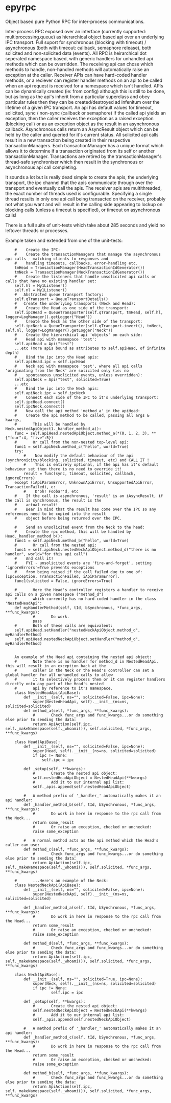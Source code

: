 epyrpc
======

Object based pure Python RPC for inter-process communications.

Inter-process RPC exposed over an interface (currently supported: multiprocessing.queue) as hierarchical object
based api over an underlying IPC transport.
Full suport for synchronous (blocking with timeout) / asynchronous (both with timeout: callback, semaphore release), both solicited
and non-solicited data (events).
All RPC is heirarchical dot seperated namespace based, with generic handlers for unhandled api methods which 
can be overridden.
The receiving api can chose which methods to handle, non-handled methods will automatically raise an exception at
the caller.
Receiver APIs can have hard-coded handler methods, or a reciever can register handler methods on an api to be
called when an api request is received for a namespace which isn't handled.
APIs can be dynamically created (ie: from config) although this is still to be done, but as long as the api's inherit
from a particular superclass and obey particular rules then they can be created/destroyed ad infenitum over the
lifetime of a given IPC transport.
An api has default values for timeout, solicited, sync / non-sync (callback or semaphore)
If the called api yields an exception, then the caller receives the exception as a raised exception (blocking call)
or as an exception object as the result in an asynchronous callback.
Asynchronous calls return an AsyncResult object which can be held by the caller and queried for it's current status.
All solicited api calls result in a new transaction being created in their respective transactionManagers. Each
transactionManager has a unique format which allows it to determine if a transaction originated from its self or another
transactionManager.
Transactions are retired by the transactionManager's thread-safe synchroniser which then result in the synchronous
or asynchronous api call completing.

It sounds a lot but is really dead simple to create the apis, the underlying transport, the ipc channel that the apis
communicate through over the transport and eventually call the apis.
The receiver apis are multithreaded, the exact number of threads used is configurable. Specifying a single thread results
in only one api call being transacted on the receiver, probably not what you want and will result in the calling side
appearing to lockup on blocking calls (unless a timeout is specified), or timeout on asynchronous calls!

There is a full suite of unit-tests which take about 285 seconds and yield no leftover threads or processes.

Example taken and extended from one of the unit-tests:

        #    Create the IPC:
        #    Create the transactionManagers that manage the asynchronous api calls - matching clients to responses and
        #    handling timeouts, callbacks, error-handling etc.
        tmHead = TransactionManager(HeadTransactionIdGenerator())
        tmNeck = TransactionManager(NeckTransactionIdGenerator())
        #    Create the listeners that handle unsolicited api calls or calls that have no existing handler set:
        self.hl = My1Listener()
        self.nl = My1Listener()
        #   Abstracted queue transport factory:
        self.qTransport = QueueTransportDetails()
        #   Create the underlying transports (Neck and Head):
        #    Create the Head as one side of the transport:
        self.ipcHead = QueueTransporter(self.qTransport, tmHead, self.hl, logger=LogManager().getLogger("Head"))
        #    Create the Neck as the other side of the transport:
        self.ipcNeck = QueueTransporter(self.qTransport.invert(), tmNeck, self.nl, logger=LogManager().getLogger("Neck"))
        #    Create the hierarchical api 'objects' on each side:
        #    Head api with namespace 'test':
        self.apiHead = Api("test")
        ...etc (more apis bound as attributes to self.apiHead, of infinite depth)
        #    Bind the ipc into the Head apis:
        self.apiHead.ipc = self.ipcHead
        #    Neck api with namespace 'test', where all api calls 'originating from the Neck' are solicited only (ie: no
        #    spontaneous unsolicited events, unless overridden):
        self.apiNeck = Api("test", solicited=True)
        ...etc
        #    Bind the ipc into the Neck apis:
        self.apiNeck.ipc = self.ipcNeck
        #    Connect each side of the IPC to it's underlying transport:
        self.ipcHead.connect()
        self.ipcNeck.connect()
        #    Now call the api method 'method_a' in the apiHead:
        #    Create the api method to be called, passing all args & kwargs,
        #       This will be handled by Neck.nestedApiObject1._handler_method_a():
        func = self.apiHead.nestedApiObject.method_a(*(0, 1, 2, 3), **{"four":4, "five":5})
        #       Or call from the non-nested top-level api:
        func1 = self.apiNeck.method_c("hello", world=True)
        try:
            #    Now modify the default behaviour of the api (synchronicity/blocking, solicited, timeout, etc) and CALL IT !
            #    This is entirely optional, if the api has it's default behaviour set then there is no need to override it!
            result = func(sync, timeout, solicited, callback, ignoreErrors)
        except (iApiParamError, UnknownApiError, UnsupportedApiError, TransactionFailed), e:
            #    D'oh! Foobar'd, etc
        #    If the call is asynchronous, 'result' is an iAsyncResult, if the call is synchronous, the result is the
        #    actual result!
        #    Bear in mind that the result has come over the IPC so any references need to be copied into the result
        #    object before being returned over the IPC.
        
        #    Send an unsolicited event from the Neck to the head:
        #    Create the rpc method, this will be handled by Head._handler_method_b():
        func1 = self.apiNeck.method_b("hello", world=True)
        #       Or call from the nested api:
        func1 = self.apiNeck.nestedNeckApiObject.method_d("there is no handler", world="for this api call")
        #    And call it!
        #    FYI - unsolicited events are 'fire-and-forget', setting 'ignoreErrors'=True prevents exceptions
        #    from being raised if the call failed due to one of: [IpcException, TransactionFailed, iApiParamError].
        func1(solicited = False, ignoreErrors=True)
        
        #       Here the Head's controller registers a handler to receive api calls on a given namespace ("method_d")
        #       which currently has no hard-coded handler in the class 'NestedHeadApi':
        def myHandlerMethod(self, tId, bSynchronous, *func_args, **func_kwargs):
                #       Do work.
                pass
        #       Both of these calls are equivalent:
        self.apiHead.setHandler("nestedNeckApiObject.method_d", myHandlerMethod)
        self.apiHead.nestedNeckApiObject.setHandler("method_d", myHandlerMethod)
        
        
        An example of the Head api containing the nested api object:
        #       Note there is no handler for method_d in NestedHeadApi, this will result in an exception back at the
        #       caller in the Neck or the Head's controller can set a global handler for all unhandled calls to allow
        #       it to selectively process them or it can register handlers directly onto any part of the Head's nested
        #       api by reference to it's namespace.
        class NestedHeadApi(ApiBase):
            def __init__(self, ns="", solicited=False, ipc=None):
                super(NestedHeadApi, self).__init__(ns=ns, solicited=solicited)
            def method_a(self, *func_args, **func_kwargs):
                #       Check func_args and func_kwargs...or do something else prior to sending the data:
                return ApiAction(self.ipc, self._makeNamespace(self._whoami()), self.solicited, *func_args, **func_kwargs)
        
        class Head(ApiBase):
            def __init__(self, ns="", solicited=False, ipc=None):
                super(Head, self).__init__(ns=ns, solicited=solicited)
                if ipc != None:
                    self.ipc = ipc

            def _setup(self, **kwargs):
                #       Create the nested api object:
                self.nestedHeadApiObject = NestedHeadApi(**kwargs)
                #       Add it to our internal api list:
                self._apis.append(self.nestedHeadApiObject)
        
            #   A method prefix of '_handler_' automatically makes it an api handler:
            def _handler_method_b(self, tId, bSynchronous, *func_args, **func_kwargs):
                #       Do work in here in response to the rpc call from the Neck...
                return some_result
                #       Or raise an exception, checked or unchecked:
                raise some_exception
        
            #   A normal method acts as the api method which the Head's caller can use:
            def method_c(self, *func_args, **func_kwargs):
                #       Check func_args and func_kwargs...or do something else prior to sending the data:
                return ApiAction(self.ipc, self._makeNamespace(self._whoami()), self.solicited, *func_args, **func_kwargs)

        #       ...Here's an example of the Neck:
        class NestedNeckApi(ApiBase):
            def __init__(self, ns="", solicited=False, ipc=None):
                super(NestedNeckApi, self).__init__(ns=ns, solicited=solicited)

            def _handler_method_a(self, tId, bSynchronous, *func_args, **func_kwargs):
                #       Do work in here in response to the rpc call from the Head...
                return some_result
                #       Or raise an exception, checked or unchecked:
                raise some_exception

            def method_d(self, *func_args, **func_kwargs):
                #       Check func_args and func_kwargs...or do something else prior to sending the data:
                return ApiAction(self.ipc, self._makeNamespace(self._whoami()), self.solicited, *func_args, **func_kwargs)
                
        class Neck(ApiBase):
            def __init__(self, ns="", solicited=True, ipc=None):
                super(Neck, self).__init__(ns=ns, solicited=solicited)
                if ipc != None:
                        self.ipc = ipc
 
            def _setup(self, **kwargs):
                #       Create the nested api object:
                self.nestedNeckApiObject = NestedNeckApi(**kwargs)
                #       Add it to our internal api list:
                self._apis.append(self.nestedNeckApiObject)
                
            #   A method prefix of '_handler_' automatically makes it an api handler:
            def _handler_method_c(self, tId, bSynchronous, *func_args, **func_kwargs):
                #       Do work in here in response to the rpc call from the Head...
                return some_result
                #       Or raise an exception, checked or unchecked:
                raise some_exception
                
            def method_b(self, *func_args, **func_kwargs):
                #       Check func_args and func_kwargs...or do something else prior to sending the data:
                return ApiAction(self.ipc, self._makeNamespace(self._whoami()), self.solicited, *func_args, **func_kwargs)
                
                
